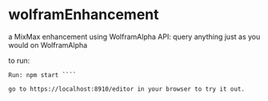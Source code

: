 # wolframEnhancement
a MixMax enhancement using WolframAlpha API:
query anything just as you would on WolframAlpha

to run:
```Install: npm install
Run: npm start ````

go to https://localhost:8910/editor in your browser to try it out.

